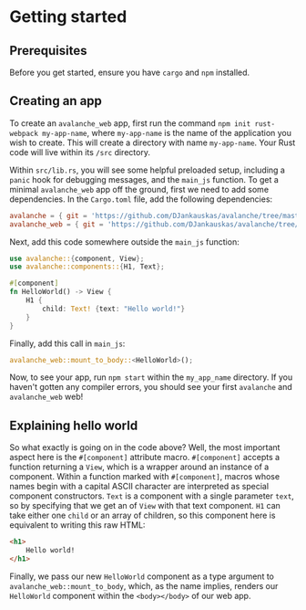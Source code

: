 # Getting started

## Prerequisites

Before you get started, ensure you have `cargo` and `npm` installed.

## Creating an app

To create an `avalanche_web` app, first run the command `npm init rust-webpack my-app-name`, where `my-app-name` is the name
of the application you wish to create. This will create a directory with name `my-app-name`. Your Rust code will live within its `/src` directory.

Within `src/lib.rs`, you will see some helpful preloaded setup, including a `panic` hook for debugging messages, and the `main_js` function. To get a minimal `avalanche_web` app off the ground, first we need to add some dependencies. In the `Cargo.toml` file, add the following dependencies:

```toml
avalanche = { git = 'https://github.com/DJankauskas/avalanche/tree/master/avalanche' }
avalanche_web = { git = 'https://github.com/DJankauskas/avalanche/tree/master/avalanche_web` }
```

Next, add this code somewhere outside the `main_js` function:

```rust
use avalanche::{component, View};
use avalanche::components::{H1, Text};

#[component]
fn HelloWorld() -> View {
    H1 {
        child: Text! {text: "Hello world!"}
    }
}
```

Finally, add this call in `main_js`:
```rust
avalanche_web::mount_to_body::<HelloWorld>();
```

Now, to see your app, run `npm start` within the `my_app_name` directory. If you haven't gotten any compiler errors,
you should see your first `avalanche` and `avalanche_web` web!

## Explaining hello world

So what exactly is going on in the code above? Well, the most important aspect here is the `#[component]` attribute macro. 
`#[component]` accepts a function returning a `View`, which is a wrapper around an instance of a component. 
Within a function marked with `#[component]`, macros whose names begin with a capital ASCII character are interpreted as 
special component constructors. `Text` is a component with a single parameter `text`, so by specifying that we get an 
of `View` with that text component. `H1` can take either one `child` or an array of children, so this component here is equivalent to writing
this raw HTML:
```html
<h1>
    Hello world!
</h1>
```

Finally, we pass our new `HelloWorld` component as a type argument to `avalanche_web::mount_to_body`, which, as the name implies, 
renders our `HelloWorld` component within the `<body></body>` of our web app.